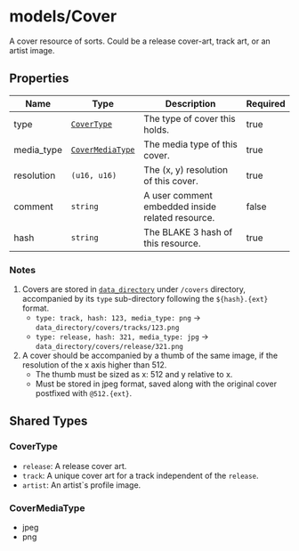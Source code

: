 # models/Cover

A cover resource of sorts. Could be a release cover-art, track art, or an artist image.

## Properties

| Name       | Type                                | Description                                      | Required |
| ---------- | ----------------------------------- | ------------------------------------------------ | -------- |
| type       | [`CoverType`](#covertype)           | The type of cover this holds.                    | true     |
| media_type | [`CoverMediaType`](#covermediatype) | The media type of this cover.                    | true     |
| resolution | `(u16, u16)`                        | The (x, y) resolution of this cover.             | true     |
| comment    | `string`                            | A user comment embedded inside related resource. | false    |
| hash       | `string`                            | The BLAKE 3 hash of this resource.               | true     |

### Notes

1. Covers are stored in [`data_directory`](../spec.md#data-directory) under `/covers` directory, accompanied by its `type` sub-directory following the `${hash}.{ext}` format.
   - `type: track, hash: 123, media_type: png` -> `data_directory/covers/tracks/123.png`
   - `type: release, hash: 321, media_type: jpg` -> `data_directory/covers/release/321.png`
2. A cover should be accompanied by a thumb of the same image, if the resolution of the x axis higher than 512.
   - The thumb must be sized as x: 512 and y relative to x.
   - Must be stored in jpeg format, saved along with the original cover postfixed with `@512.{ext}`.

## Shared Types

### CoverType

- `release`: A release cover art.
- `track`: A unique cover art for a track independent of the `release`.
- `artist`: An artist`s profile image.

### CoverMediaType

- jpeg
- png
